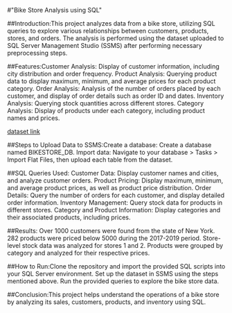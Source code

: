 #"Bike Store Analysis using SQL"

##Introduction:This project analyzes data from a bike store, utilizing SQL queries to explore various relationships between customers, products, stores, and orders. The analysis is performed using the dataset uploaded to SQL Server Management Studio (SSMS) after performing necessary preprocessing steps.

##Features:Customer Analysis: Display of customer information, including city distribution and order frequency.
Product Analysis: Querying product data to display maximum, minimum, and average prices for each product category.
Order Analysis: Analysis of the number of orders placed by each customer, and display of order details such as order ID and dates.
Inventory Analysis: Querying stock quantities across different stores.
Category Analysis: Display of products under each category, including product names and prices.

[dataset link]("https://www.kaggle.com/datasets/dillonmyrick/bike-store-sample-database")

##Steps to Upload Data to SSMS:Create a database: Create a database named BIKESTORE_DB.
Import data: Navigate to your database > Tasks > Import Flat Files, then upload each table from the dataset.

##SQL Queries Used:
Customer Data: Display customer names and cities, and analyze customer orders.
Product Pricing: Display maximum, minimum, and average product prices, as well as product price distribution.
Order Details: Query the number of orders for each customer, and display detailed order information.
Inventory Management: Query stock data for products in different stores.
Category and Product Information: Display categories and their associated products, including prices.

##Results:
Over 1000 customers were found from the state of New York.
282 products were priced below 5000 during the 2017-2019 period.
Store-level stock data was analyzed for stores 1 and 2.
Products were grouped by category and analyzed for their respective prices.


##How to Run:Clone the repository and import the provided SQL scripts into your SQL Server environment.
Set up the dataset in SSMS using the steps mentioned above.
Run the provided queries to explore the bike store data.

##Conclusion:This project helps understand the operations of a bike store by analyzing its sales, customers, products, and inventory using SQL.
